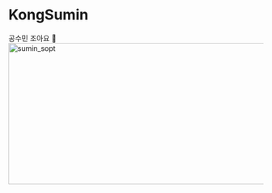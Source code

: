 # KongSumin
공수민 조아요 🍎
<img width="1564" height="280" alt="sumin_sopt" src="https://github.com/user-attachments/assets/39ffb159-e9a7-4634-931e-6668d77fd8de" />
